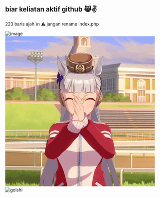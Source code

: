## biar keliatan aktif github 😹✌

223 baris ajah \n
⚠ jangan rename index.php

<img width="1920" height="1080" alt="image" src="https://github.com/user-attachments/assets/396fe5bd-0633-4cc3-bc50-5fbbf5c3739a" />

<img src="https://github.com/BeLfayza/Laundry-FOMO/blob/main/golshin.gif" alt="golshin">
<img src="https://github.com/BeLfayza/Laundry-FOMO/blob/main/golshi.gif" alt="golshi">
